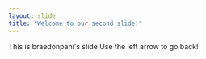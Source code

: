 ```yaml
---
layout: slide
title: "Welcome to our second slide!"
---
```

This is braedonpani's slide
Use the left arrow to go back!